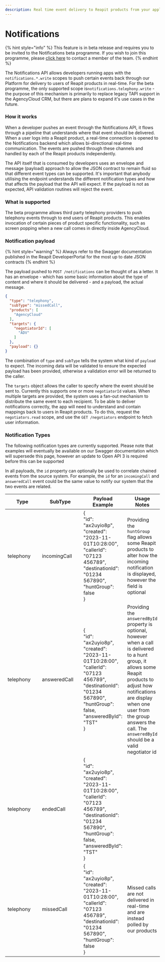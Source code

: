 ```yaml
---
description: Real time event delivery to Reapit products from your applications
---
```


# Notifications

{% hint style="info" %}
This feature is in beta release and requires you to be invited to the Notifications beta programme. If you wish to join this programme, please [click here](mailto:tmatthews@reapit.com?subject=Notifications%20beta%20programme) to contact a member of the team.&#x20;
{% endhint %}

The Notifications API allows developers running apps with the `notifications.*.write` scopes to push certain events back through our Platform for delivery to users of Reapit products in real-time. For the beta programme, the only supported scope is`notifications.telephony.write` - the purpose of this mechanism is primarily to replace legacy TAPI support in the AgencyCloud CRM, but there are plans to expand it's use cases in the future.

### How it works

When a developer pushes an event through the Notifications API, it flows through a pipeline that understands where that event should be delivered. When a user logs into a Reapit product, a real-time connection is opened to the Notifications backend which allows bi-directional real-time communication. The events are pushed through these channels and handled by each of the Reapit products independently.

The API itself that is consumed by developers uses an envelope and message (payload) approach to allow the JSON contract to remain fluid so that different event types can be supported. It's important that anybody utilising the endpoint understands the different notification types and how that affects the payload that the API will expect. If the payload is not as expected, API validation routines will reject the event.

### What is supported

The beta programme allows third party telephony providers to push telephony events through to end users of Reapit products. This enables invocation of certain pieces of product specific functionality, such as screen popping when a new call comes in directly inside AgencyCloud.

### Notification payload

{% hint style="warning" %}
Always refer to the Swagger documentation published in the Reapit DeveloperPortal for the most up to date JSON contracts
{% endhint %}

The payload pushed to `POST /notifications` can be thought of as a letter. It has an envelope - which has some basic information about the type of content and where it should be delivered - and a payload, the actual message.

```json
{
  "type": "telephony",
  "subType": "missedCall",
  "products": [
    "AgencyCloud"
  ],
  "targets": {
    "negotiatorId": [
      "ADV"
    ]
  },
  "payload": {}
}
```

The combination of `type` and `subType` tells the system what kind of `payload` to expect.  The incoming data will be validated to ensure the expected payload has been provided, otherwise a validation error will be returned to the caller.

The `targets` object allows the caller to specify where the event should be sent to. Currently this supports one or more `negotiatorId` values. When multiple targets are provided, the system uses a fan-out mechanism to distribute the same event to each recipient. To be able to deliver notifications correctly, the app will need to understand and contain mappings back to users in Reapit products. To do this, request the `negotiators.read` scope, and use the `GET /negotiators` endpoint to fetch user information.

### Notification Types

The following notification types are currently supported. Please note that examples will eventually be available on our Swagger documentation which will supersede this page, however an update to Open API 3 is required before this can be supported

In all payloads, the `id` property can optionally be used to correlate chained events from the source system. For example, the `id` for an `incomingCall` and `answeredCall` event could be the same value to notify our system that the two events are related.

<table><thead><tr><th width="131">Type</th><th width="147">SubType</th><th>Payload Example</th><th>Usage Notes</th></tr></thead><tbody><tr><td>telephony</td><td>incomingCall</td><td>{ <br>    "id": "ax2uyio8p",<br>    "created": "2023-11-01T10:28:00",<br>    "callerId": "07123 456789", <br>    "destinationId": "01234 567890", <br>    "huntGroup": false <br>}</td><td>Providing the <code>huntGroup</code> flag allows some Reapit products to alter how the incoming notification is displayed, however the field is optional</td></tr><tr><td>telephony</td><td>answeredCall</td><td>{ <br>   "id": "ax2uyio8p", <br>   "created": "2023-11-01T10:28:00",<br>    "callerId": "07123 456789", <br>    "destinationId": "01234 567890", <br>    "huntGroup": false, <br>    "answeredById": "TST" <br>}</td><td>Providing the <code>answeredById</code> property is optional, however when a call is delivered to a hunt group, it allows some Reapit products to adjust how notifications are display when one user from the group answers the call. The <code>answeredById</code> should be a valid negotiator id</td></tr><tr><td>telephony</td><td>endedCall</td><td>{ <br>    "id": "ax2uyio8p", <br>    "created": "2023-11-01T10:28:00", <br>    "callerId": "07123 456789", <br>    "destinationId": "01234 567890", <br>    "huntGroup": false, <br>    "answeredById": "TST" <br>}</td><td></td></tr><tr><td>telephony</td><td>missedCall</td><td>{ <br>    "id": "ax2uyio8p", <br>    "created": "2023-11-01T10:28:00", <br>    "callerId": "07123 456789", <br>    "destinationId": "01234 567890", <br>    "huntGroup": false <br>}</td><td>Missed calls are not delivered in real-time and are instead polled by our products</td></tr></tbody></table>



